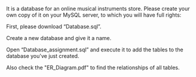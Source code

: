 It is a database for an online musical instruments store. Please create your own copy of it on your MySQL server, to which you will have full rights:

First, please download “Database.sql”.

Create a new database and give it a name.

Open “Database_assignment.sql” and execute it to add the tables to the database you've just created.

Also check the "ER_Diagram.pdf" to find the relationships of all tables.
